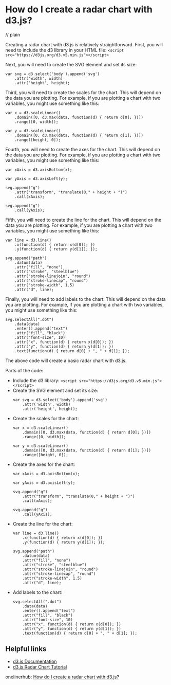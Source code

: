 # How do I create a radar chart with d3.js?
// plain

Creating a radar chart with d3.js is relatively straightforward. First, you will need to include the d3 library in your HTML file:
```<script src="https://d3js.org/d3.v5.min.js"></script>```

Next, you will need to create the SVG element and set its size:
```
var svg = d3.select('body').append('svg')
    .attr('width', width)
    .attr('height', height);
```

Third, you will need to create the scales for the chart. This will depend on the data you are plotting. For example, if you are plotting a chart with two variables, you might use something like this:
```
var x = d3.scaleLinear()
    .domain([0, d3.max(data, function(d) { return d[0]; })])
    .range([0, width]);

var y = d3.scaleLinear()
    .domain([0, d3.max(data, function(d) { return d[1]; })])
    .range([height, 0]);
```

Fourth, you will need to create the axes for the chart. This will depend on the data you are plotting. For example, if you are plotting a chart with two variables, you might use something like this:
```
var xAxis = d3.axisBottom(x);

var yAxis = d3.axisLeft(y);

svg.append("g")
    .attr("transform", "translate(0," + height + ")")
    .call(xAxis);

svg.append("g")
    .call(yAxis);
```

Fifth, you will need to create the line for the chart. This will depend on the data you are plotting. For example, if you are plotting a chart with two variables, you might use something like this:
```
var line = d3.line()
    .x(function(d) { return x(d[0]); })
    .y(function(d) { return y(d[1]); });

svg.append("path")
    .datum(data)
    .attr("fill", "none")
    .attr("stroke", "steelblue")
    .attr("stroke-linejoin", "round")
    .attr("stroke-linecap", "round")
    .attr("stroke-width", 1.5)
    .attr("d", line);
```

Finally, you will need to add labels to the chart. This will depend on the data you are plotting. For example, if you are plotting a chart with two variables, you might use something like this:
```
svg.selectAll(".dot")
    .data(data)
    .enter().append("text")
    .attr("fill", "black")
    .attr("font-size", 10)
    .attr("x", function(d) { return x(d[0]); })
    .attr("y", function(d) { return y(d[1]); })
    .text(function(d) { return d[0] + ", " + d[1]; });
```

The above code will create a basic radar chart with d3.js.

Parts of the code:
- Include the d3 library: `<script src="https://d3js.org/d3.v5.min.js"></script>`
- Create the SVG element and set its size:
  ```
  var svg = d3.select('body').append('svg')
      .attr('width', width)
      .attr('height', height);
  ```
- Create the scales for the chart:
  ```
  var x = d3.scaleLinear()
      .domain([0, d3.max(data, function(d) { return d[0]; })])
      .range([0, width]);

  var y = d3.scaleLinear()
      .domain([0, d3.max(data, function(d) { return d[1]; })])
      .range([height, 0]);
  ```
- Create the axes for the chart:
  ```
  var xAxis = d3.axisBottom(x);

  var yAxis = d3.axisLeft(y);

  svg.append("g")
      .attr("transform", "translate(0," + height + ")")
      .call(xAxis);

  svg.append("g")
      .call(yAxis);
  ```
- Create the line for the chart:
  ```
  var line = d3.line()
      .x(function(d) { return x(d[0]); })
      .y(function(d) { return y(d[1]); });

  svg.append("path")
      .datum(data)
      .attr("fill", "none")
      .attr("stroke", "steelblue")
      .attr("stroke-linejoin", "round")
      .attr("stroke-linecap", "round")
      .attr("stroke-width", 1.5)
      .attr("d", line);
  ```
- Add labels to the chart:
  ```
  svg.selectAll(".dot")
      .data(data)
      .enter().append("text")
      .attr("fill", "black")
      .attr("font-size", 10)
      .attr("x", function(d) { return x(d[0]); })
      .attr("y", function(d) { return y(d[1]); })
      .text(function(d) { return d[0] + ", " + d[1]; });
  ```

## Helpful links
- [d3.js Documentation](https://github.com/d3/d3/wiki)
- [d3.js Radar Chart Tutorial](https://www.d3-graph-gallery.com/radar)

onelinerhub: [How do I create a radar chart with d3.js?](https://onelinerhub.com/javascript-d3/how-do-i-create-a-radar-chart-with-d--js)